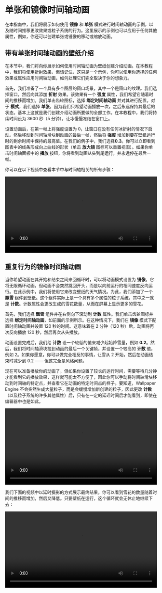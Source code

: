# 单张和镜像时间轴动画

在本指南中，我们将展示如何使用 **镜像** 和 **单张** 模式进行时间轴动画的示例，以及随时间推移更改效果或粒子系统的行为。这里展示的示例也可以应用于任何其他属性，例如，你还可以创建单张或镜像的移动或缩放动画。

## 带有单张时间轴动画的壁纸介绍

在本节中，我们将向你展示如何使用时间轴动画为壁纸创建介绍动画。在本教程中，我们将使用[折射效果](/wallpaper-engine-docs/scene/effects/effect/refraction)，但请记住，这只是一个示例，你可以使用你选择的任何效果或属性应用时间轴动画，如何处理它们完全取决于你的想象力。

首先，我们准备了一个具有多个图层的窗口场景，其中一个是窗口的纹理。我们选择窗口，然后向其添加 **折射** 效果。该效果有一个 **强度** 属性，我们希望它随着时间的推移而增加。我们单击齿轮图标，选择 **绑定时间轴动画** 并对其进行配置。对于 **模式**，我们选择 **单张**，因为我们只希望动画播放一次，之后永远保持其最后的状态。基本上这就是我们创建介绍动画所要做的全部工作。在本教程中，我们将持续时间设为 3600 秒（5 分钟），让冰慢慢冻结在窗口上。

设置动画后，在第一帧上将强度设置为 0，让窗口在没有任何冰折射的情况下启动。然后移动到时间轴滑块到动画的最后一帧，然后将 **强度** 增加到要在壁纸运行时的剩余时间中保持的最高值。在我们的例子中，我们选择**0.3**。你可以立即看到图表中的线条形成向上曲线的形状（单击 **放大镜** 图标可以重置视图）。如果你单击时间轴面板中的 **播放** 按钮，你将看到动画从头到尾运行，并永远停在最后一帧。

你可以在以下视频中查看本节中与时间轴相关的所有步骤：

<video width="100%" controls>
  <source :src="$withBase('/videos/timeline_effect_ice.mp4')" type="video/mp4">
  Your browser does not support the video tag.
</video>

## 重复行为的镜像时间轴动画

当你希望动画在其开始和结束之间来回循环时，可以将动画模式设置为 **镜像**。它将无限循环动画，但动画不会突然跳回开头，而是以向前运行的相同速度反向运行。在此示例中，我们将使用它来改变壁纸的天气情况。为此，我们添加了一个 **飘雪** 组件到壁纸。这个组件实际上是一个具有多个属性的粒子系统，其中之一就是 **计数**。计数属性会更改生成的雪花数量，从而在屏幕上显示更多的雪花。

首先，我们选择 **飘雪** 组件并在右侧向下滚动到 **计数** 属性。我们单击齿轮图标并选择 **绑定时间轴动画**，如前面的示例所示。在这种情况下，我们在 **镜像** 模式下配置时间轴动画并设置 120 秒的时间。这意味着在 2 分钟（120 秒）后，动画将再次反向播放 120 秒，然后再次从头播放。

动画设置完成后，我们给 **计数** 设一个较低的值来减少起始降雪量，例如 **0.2**。然后，我们将时间轴滑块拉到动画的最后一个关键帧，并设置一个较高的 **计数** 值，例如 2。如果你愿意，你可以做完全相反的事情，让雪从 2 开始，然后在动画结束时减少到 0.2 —— 但这完全是风格问题。

现在可以准备播放你的动画了，但如果你设置了较长的运行时间，需要等待几分钟才能看到它的播放效果，这样就可能太不方便了，因此你可以手动将时间轴滑块移动到时间轴的特定点，并查看它在动画的特定时间点的样子。要知道，Wallpaper Engine 不会突然生成大量粒子，而是会缓慢增加新创建的粒子，因此更改 **计数** （以及粒子系统的许多其他属性）后，只有在一定的延迟时间后才能看到，即使在编辑器中也是如此。

<video width="100%" controls>
  <source :src="$withBase('/videos/timeline_effect_count.mp4')" type="video/mp4">
  Your browser does not support the video tag.
</video>

我们下面的视频中以延时摄影的方式展示最终结果，你可以看到雪花的数量随着时间的推移而增加，然后又降低。只要壁纸在运行，这个循环就会无休止地继续下去：

<video width="100%" controls>
  <source :src="$withBase('/videos/timeline_effect_snow.mp4')" type="video/mp4">
  Your browser does not support the video tag.
</video>